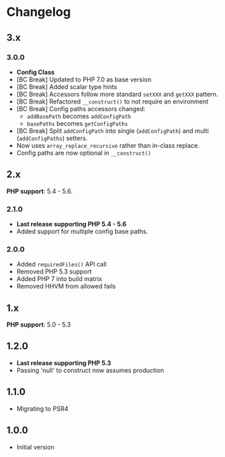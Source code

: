 # Changelog

## 3.x

### 3.0.0

- **Config Class**
- [BC Break] Updated to PHP 7.0 as base version
- [BC Break] Added scalar type hints
- [BC Break] Accessors follow more standard `setXXX` and `getXXX` pattern.
- [BC Break] Refactored `__construct()` to not require an environment
- [BC Break] Config paths accessors changed:
    - `addBasePath` becomes `addConfigPath`
    - `basePaths` becomes `getConfigPaths`
- [BC Break] Split `addConfigPath` into single (`addConfigPath`) and multi (`addConfigPaths`) setters.
- Now uses `array_replace_recursive` rather than in-class replace.
- Config paths are now optional in `__construct()`


## 2.x

**PHP support**: 5.4 - 5.6.

### 2.1.0

- **Last release supporting PHP 5.4 - 5.6**
- Added support for multiple config base paths. 

### 2.0.0

- Added `requiredFiles()` API call
- Removed PHP 5.3 support
- Added PHP 7 into build matrix
- Removed HHVM from allowed fails

## 1.x

**PHP support**: 5.0 - 5.3

## 1.2.0

- **Last release supporting PHP 5.3**
- Passing 'null' to construct now assumes production

## 1.1.0

- Migrating to PSR4

## 1.0.0

- Initial version

